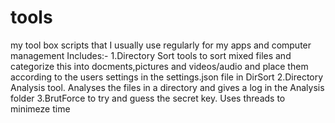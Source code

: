 # tools
my tool box
scripts that I usually use regularly for my apps and computer management
Includes:-
  1.Directory Sort tools to sort mixed files and categorize this into docments,pictures and videos/audio and place them according     to the users settings in the settings.json file in DirSort
  2.Directory Analysis tool. Analyses the files in a directory and gives a log in the Analysis folder
  3.BrutForce to try and guess the secret key. Uses threads to minimeze time
